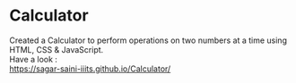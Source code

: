 # Calculator
Created a Calculator to perform operations on two numbers at a time using HTML, CSS & JavaScript. <br>
Have a look : <br>
https://sagar-saini-iiits.github.io/Calculator/
